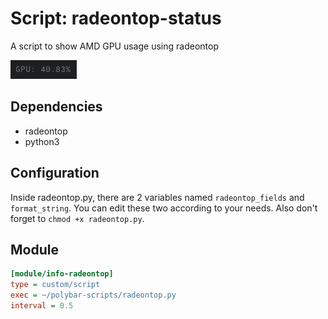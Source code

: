 # Script: radeontop-status

A script to show AMD GPU usage using radeontop

![example](screenshots/example.png)


## Dependencies

* radeontop
* python3


## Configuration

Inside radeontop.py, there are 2 variables named `radeontop_fields` and `format_string`. You can edit these two according to your needs.
Also don't forget to `chmod +x radeontop.py`.

## Module

```ini
[module/info-radeontop]
type = custom/script
exec = ~/polybar-scripts/radeontop.py
interval = 0.5
```

